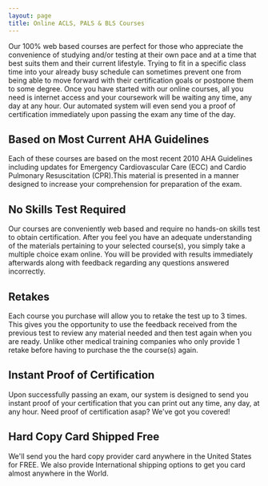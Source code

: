 ```yaml
---
layout: page
title: Online ACLS, PALS & BLS Courses
---
```


Our 100% web based courses are perfect for those who appreciate the convenience of studying and/or testing at their own pace and at a time that best suits them and their current lifestyle. Trying to fit in a specific class time into your already busy schedule can sometimes prevent one from being able to move forward with their certification goals or postpone them to some degree. Once you have started with our online courses, all you need is internet access and your coursework will be waiting any time, any day at any hour. Our automated system will even send you a proof of certification immediately upon passing the exam any time of the day.

Based on Most Current AHA Guidelines
------------------------------------

Each of these courses are based on the most recent 2010 AHA Guidelines including updates for Emergency Cardiovascular Care (ECC) and Cardio Pulmonary Resuscitation (CPR).This material is presented in a manner designed to increase your comprehension for preparation of the exam.

No Skills Test Required
-----------------------

Our courses are conveniently web based and require no hands-on skills test to obtain certification. After you feel you have an adequate understanding of the materials pertaining to your selected course(s), you simply take a multiple choice exam online. You will be provided with results immediately afterwards along with feedback regarding any questions answered incorrectly.

Retakes
-------

Each course you purchase will allow you to retake the test up to 3 times. This gives you the opportunity to use the feedback received from the previous test to review any material needed and then test again when you are ready. Unlike other medical training companies who only provide 1 retake before having to purchase the the course(s) again.

Instant Proof of Certification
------------------------------

Upon successfully passing an exam, our system is designed to send you instant proof of your certification that you can print out any time, any day, at any hour. Need proof of certification asap? We've got you covered!

Hard Copy Card Shipped Free
---------------------------

We'll send you the hard copy provider card anywhere in the United States for FREE. We also provide International shipping options to get you card almost anywhere in the World.
